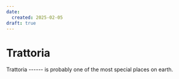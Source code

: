 ```yaml
---
date:
  created: 2025-02-05
draft: true
---
```


# Trattoria

Trattoria ------ is probably one of the most special places on earth.